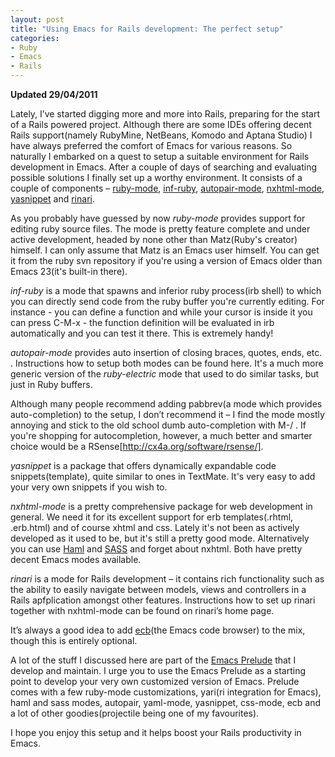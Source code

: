 ```yaml
---
layout: post
title: "Using Emacs for Rails development: The perfect setup"
categories:
- Ruby
- Emacs
- Rails
---
```


**Updated 29/04/2011**

Lately, I’ve started digging more and more into Rails, preparing for
the start of a Rails powered project. Although there are some IDEs
offering decent Rails support(namely RubyMine, NetBeans, Komodo and
Aptana Studio) I have always preferred the comfort of Emacs for
various reasons. So naturally I embarked on a quest to setup a
suitable environment for Rails development in Emacs. After a couple of
days of searching and evaluating possible solutions I finally set up a
worthy environment. It consists of a couple of components –
[ruby-mode](http://svn.ruby-lang.org/cgi-bin/viewvc.cgi/trunk/misc/ruby-mode.el?view=log),
[inf-ruby](http://svn.ruby-lang.org/cgi-bin/viewvc.cgi/trunk/misc/inf-ruby.el?view=log),
[autopair-mode](http://code.google.com/p/autopair/),
[nxhtml-mode](http://ourcomments.org/Emacs/nXhtml/doc/nxhtml.html),
[yasnippet](http://code.google.com/p/yasnippet/) and
[rinari](http://rinari.rubyforge.org/).

As you probably have guessed by now _ruby-mode_ provides support for
editing ruby source files. The mode is pretty feature complete and
under active development, headed by none other than Matz(Ruby's
creator) himself. I can only assume that Matz is an Emacs user
himself. You can get it from the ruby svn repository if you're using a
version of Emacs older than Emacs 23(it's built-in there).

_inf-ruby_ is a mode that spawns and inferior ruby process(irb shell)
to which you can directly send code from the ruby buffer you're
currently editing. For instance - you can define a function and while
your cursor is inside it you can press C-M-x - the function definition
will be evaluated in irb automatically and you can test it there. This
is extremely handy!

_autopair-mode_ provides auto insertion of closing braces, quotes,
ends, etc. . Instructions how to setup both modes can be found
here. It's a much more generic version of the _ruby-electric_ mode
that used to do similar tasks, but just in Ruby buffers.

Although many people recommend adding pabbrev(a mode which
provides auto-completion) to the setup, I don’t recommend it – I find
the mode mostly annoying and stick to the old school dumb
auto-completion with M-/ . If you're shopping for autocompletion,
however, a much better and smarter choice would be a
RSense[http://cx4a.org/software/rsense/].

_yasnippet_ is a package that offers dynamically expandable code
snippets(template), quite similar to ones in TextMate. It's very easy
to add your very own snippets if you wish to.

_nxhtml-mode_ is a pretty comprehensive package for web development in
general. We need it for its excellent support for erb
templates(.rhtml, .erb.html) and of course xhtml and css. Lately it's
not been as actively developed as it used to be, but it's still a
pretty good mode. Alternatively you can use
[Haml](https://github.com/nex3/haml) and
[SASS](https://github.com/antonj/scss-mode) and forget about
nxhtml. Both have pretty decent Emacs modes available.

_rinari_ is a mode for Rails development – it contains rich
functionality such as the ability to easily navigate between models,
views and controllers in a Rails apfplication amongst other
features. Instructions how to set up rinari together with nxhtml-mode
can be found on rinari’s home page.

It’s always a good idea to add [ecb](http://ecb.sourceforge.net/)(the Emacs code browser) to the mix,
though this is entirely optional.

A lot of the stuff I discussed here are part of the
[Emacs Prelude](https://github.com/bbatsov/prelude) that I
develop and maintain. I urge you to use the Emacs Prelude as a starting point to
develop your very own customized version of Emacs. Prelude comes with a
few ruby-mode customizations, yari(ri integration for Emacs), haml and
sass modes, autopair, yaml-mode, yasnippet, css-mode, ecb and a lot of
other goodies(projectile being one of my favourites).

I hope you enjoy this setup and it helps boost your Rails productivity in Emacs.
